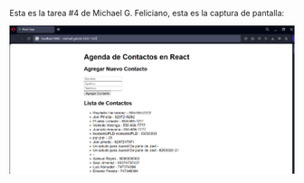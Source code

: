 Esta es la tarea #4 de Michael G. Feliciano, esta es la captura de pantalla:

![Mi captura de pantalla](mitarea4.png)